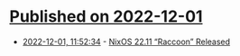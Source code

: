 # [Published on 2022-12-01](index.md)

* [2022-12-01, 11:52:34](https://news.ycombinator.com/item?id=33815085) - [NixOS 22.11 “Raccoon” Released](https://nixos.org/blog/announcements)
